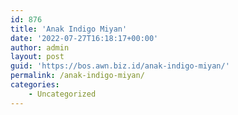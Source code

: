 ```yaml
---
id: 876
title: 'Anak Indigo Miyan'
date: '2022-07-27T16:18:17+00:00'
author: admin
layout: post
guid: 'https://bos.awn.biz.id/anak-indigo-miyan/'
permalink: /anak-indigo-miyan/
categories:
    - Uncategorized
---
```


